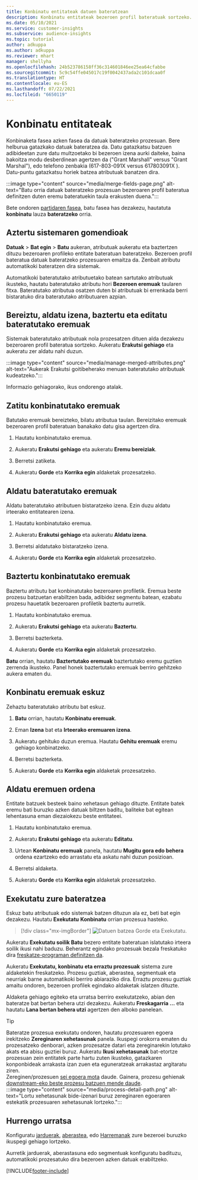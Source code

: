 ```yaml
---
title: Konbinatu entitateak datuen bateratzean
description: Konbinatu entitateak bezeroen profil bateratuak sortzeko.
ms.date: 05/10/2021
ms.service: customer-insights
ms.subservice: audience-insights
ms.topic: tutorial
author: adkuppa
ms.author: adkuppa
ms.reviewer: mhart
manager: shellyha
ms.openlocfilehash: 24b523786158ff36c314601846ee25ea64cfabbe
ms.sourcegitcommit: 5c9c54ffe045017c19f0042437ada2c101dcaa0f
ms.translationtype: HT
ms.contentlocale: eu-ES
ms.lasthandoff: 07/22/2021
ms.locfileid: "6650119"
---
```

# <a name="merge-entities"></a>Konbinatu entitateak

Konbinaketa fasea azken fasea da datuak bateratzeko prozesuan. Bere helburua gatazkako datuak bateratzea da. Datu gatazkatsu batzuen adibideetan zure datu multzoetako bi bezeroen izena aurki daiteke, baina bakoitza modu desberdinean agertzen da ("Grant Marshall" versus "Grant Marshal"), edo telefono zenbakia (617-803-091X versus 617803091X ). Datu-puntu gatazkatsu horiek batzea atributuak banatzen dira.

:::image type="content" source="media/merge-fields-page.png" alt-text="Batu orria datuak bateratzeko prozesuan bezeroaren profil bateratua definitzen duten eremu bateratuekin taula erakusten duena.":::

Bete ondoren [partidaren fasea](match-entities.md), batu fasea has dezakezu, hautatuta **konbinatu** lauza **bateratzeko** orria.

## <a name="review-system-recommendations"></a>Aztertu sistemaren gomendioak

**Datuak** > **Bat egin** > **Batu** aukeran, atributuak aukeratu eta baztertzen dituzu bezeroaren profileko entitate bateratuan bateratzeko. Bezeroen profil bateratua datuak bateratzeko prozesuaren emaitza da. Zenbait atributu automatikoki bateratzen dira sistemak.

Automatikoki bateratutako atributuetako batean sartutako atributuak ikusteko, hautatu bateratutako atributu hori **Bezeroen eremuak** taularen fitxa. Bateratutako atributua osatzen duten bi atributuak bi errenkada berri bistaratuko dira bateratutako atributuaren azpian.

## <a name="separate-rename-exclude-and-edit-merged-fields"></a>Bereiztu, aldatu izena, baztertu eta editatu bateratutako eremuak

Sistemak bateratutako atributuak nola prozesatzen dituen alda dezakezu bezeroaren profil bateratua sortzeko. Aukeratu **Erakutsi gehiago** eta aukeratu zer aldatu nahi duzun.

:::image type="content" source="media/manage-merged-attributes.png" alt-text="Aukerak Erakutsi goitibeherako menuan bateratutako atributuak kudeatzeko.":::

Informazio gehiagorako, ikus ondorengo atalak.

## <a name="separate-merged-fields"></a>Zatitu konbinatutako eremuak

Batutako eremuak bereizteko, bilatu atributua taulan. Bereizitako eremuak bezeroaren profil bateratuan banakako datu gisa agertzen dira. 

1. Hautatu konbinatutako eremua.
  
1. Aukeratu **Erakutsi gehiago** eta aukeratu **Eremu bereiziak**.
 
1. Berretsi zatiketa.

1. Aukeratu **Gorde** eta **Korrika egin** aldaketak prozesatzeko.

## <a name="rename-merged-fields"></a>Aldatu bateratutako eremuak

Aldatu bateratutako atributuen bistaratzeko izena. Ezin duzu aldatu irteerako entitatearen izena.

1. Hautatu konbinatutako eremua.
  
1. Aukeratu **Erakutsi gehiago** eta aukeratu **Aldatu izena**.

1. Berretsi aldatutako bistaratzeko izena. 

1. Aukeratu **Gorde** eta **Korrika egin** aldaketak prozesatzeko.

## <a name="exclude-merged-fields"></a>Baztertu konbinatutako eremuak

Baztertu atributu bat konbinatutako bezeroaren profiletik. Eremua beste prozesu batzuetan erabiltzen bada, adibidez segmentu batean, ezabatu prozesu hauetatik bezeroaren profiletik baztertu aurretik. 

1. Hautatu konbinatutako eremua.
  
1. Aukeratu **Erakutsi gehiago** eta aukeratu **Baztertu**.

1. Berretsi bazterketa.

1. Aukeratu **Gorde** eta **Korrika egin** aldaketak prozesatzeko. 

**Batu** orrian, hautatu **Baztertutako eremuak** baztertutako eremu guztien zerrenda ikusteko. Panel honek baztertutako eremuak berriro gehitzeko aukera ematen du.

## <a name="manually-combine-fields"></a>Konbinatu eremuak eskuz

Zehaztu bateratutako atributu bat eskuz. 

1. **Batu** orrian, hautatu **Konbinatu eremuak**.

1. Eman **Izena** bat eta **Irteerako eremuaren izena**.

1. Aukeratu gehituko duzun eremua. Hautatu **Gehitu eremuak** eremu gehiago konbinatzeko.

1. Berretsi bazterketa.

1. Aukeratu **Gorde** eta **Korrika egin** aldaketak prozesatzeko. 

## <a name="change-the-order-of-fields"></a>Aldatu eremuen ordena

Entitate batzuek besteek baino xehetasun gehiago dituzte. Entitate batek eremu bati buruzko azken datuak biltzen baditu, baliteke bat egitean lehentasuna eman diezaiokezu beste entitateei.

1. Hautatu konbinatutako eremua.
  
1. Aukeratu **Erakutsi gehiago** eta aukeratu **Editatu**.

1. Urtean **Konbinatu eremuak** panela, hautatu **Mugitu gora edo behera** ordena ezartzeko edo arrastatu eta askatu nahi duzun posizioan.

1. Berretsi aldaketa.

1. Aukeratu **Gorde** eta **Korrika egin** aldaketak prozesatzeko.

## <a name="run-your-merge"></a>Exekutatu zure bateratzea

Eskuz batu atributuak edo sistemak batzen dituzun ala ez, beti bat egin dezakezu. Hautatu **Exekutatu** **Konbinatu** orrian prozesua hasteko.

> [!div class="mx-imgBorder"]
> ![Datuen batzea Gorde eta Exekutatu.](media/configure-data-merge-save-run.png "Datuen batzea Gorde eta Exekutatu")

Aukeratu **Exekutatu soilik Batu** bezero entitate bateratuan islatutako irteera soilik ikusi nahi baduzu. Beherantz egindako prozesuak bezala freskatuko dira [freskatze-programan definitzen da](system.md#schedule-tab).

Aukeratu **Exekutatu, konbinatu eta erraztu prozesuak** sistema zure aldaketekin freskatzeko. Prozesu guztiak, aberastea, segmentuak eta neurriak barne automatikoki berriro abiaraziko dira. Erraztu prozesu guztiak amaitu ondoren, bezeroen profilek egindako aldaketak islatzen dituzte.

Aldaketa gehiago egiteko eta urratsa berriro exekutatzeko, abian den bateratze bat bertan behera utzi dezakezu. Aukeratu **Freskagarria ...** eta hautatu **Lana bertan behera utzi** agertzen den alboko panelean.

> [!TIP]
> Bateratze prozesua exekutatu ondoren, hautatu prozesuaren egoera irekitzeko **Zereginaren xehetasunak** panela. Ikuspegi orokorra ematen du prozesatzeko denborari, azken prozesatze datari eta zereginarekin lotutako akats eta abisu guztiei buruz. Aukeratu **Ikusi xehetasunak** bat-etortze prozesuan zein entitatek parte hartu zuten ikusteko, gatazkaren konponbideak arrakasta izan zuen eta eguneratzeak arrakastaz argitaratu ziren.  
> Zereginen/prozesuen [sei egoera mota](system.md#status-types) daude. Gainera, prozesu gehienak [downstream-eko beste prozesu batzuen mende daude](system.md#refresh-policies).  
> :::image type="content" source="media/process-detail-path.png" alt-text="Lortu xehetasunak bide-izenari buruz zereginaren egoeraren estekatik prozesuaren xehetasunak lortzeko.":::

## <a name="next-step"></a>Hurrengo urratsa

Konfiguratu [jarduerak](activities.md), [aberastea](enrichment-hub.md), edo [Harremanak](relationships.md) zure bezeroei buruzko ikuspegi gehiago lortzeko.

Aurretik jarduerak, aberastasuna edo segmentuak konfiguratu badituzu, automatikoki prozesatuko dira bezeroen azken datuak erabiltzeko.

[!INCLUDE[footer-include](../includes/footer-banner.md)]
